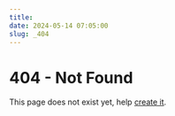 ```yaml
---
title:
date: 2024-05-14 07:05:00
slug: _404
---
```


# 404 - Not Found

This page does not exist yet, help <a href="https://github.com/BoidCMS/boidcms.github.io">create it</a>.       
